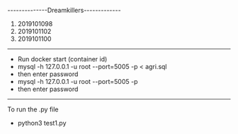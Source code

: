 --------------Dreamkillers-------------

1. 2019101098
2. 2019101102
3. 2019101100

--------------------

* Run docker start (container id)
* mysql -h 127.0.0.1 -u root --port=5005 -p < agri.sql
* then enter password
* mysql -h 127.0.0.1 -u root --port=5005 -p
* then enter password

-------------------

To run the .py file
* python3 test1.py